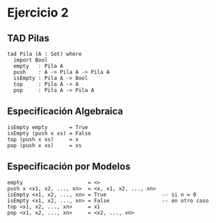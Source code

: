 # Ejercicio 2

## TAD Pilas

``` 
tad Pila (A : Set) where
  import Bool
  empty   : Pila A
  push    : A -> Pila A -> Pila A
  isEmpty : Pila A -> Bool
  top     : Pila A -> A
  pop     : Pila A -> Pila A
```

## Especificación Algebraica

```
isEmpty empty       = True
isEmpty (push x xs) = False
top (push x xs)     = x
pop (push x xs)     = xs
```

## Especificación por Modelos

```
empty                     = <>
push x <x1, x2, ..., xn>  = <x, x1, x2, ..., xn>
isEmpty <x1, x2, ..., xn> = True                  -- si n = 0
isEmpty <x1, x2, ..., xn> = False                 -- en otro caso
top <x1, x2, ..., xn>     = x1
pop <x1, x2, ..., xn>     = <x2, ..., xn>
```
